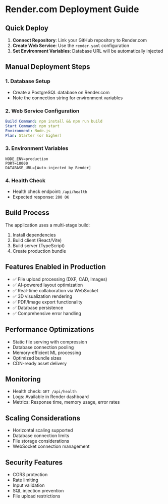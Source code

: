 # Render.com Deployment Guide

## Quick Deploy

1. **Connect Repository**: Link your GitHub repository to Render.com
2. **Create Web Service**: Use the `render.yaml` configuration
3. **Set Environment Variables**: Database URL will be automatically injected

## Manual Deployment Steps

### 1. Database Setup
- Create a PostgreSQL database on Render.com
- Note the connection string for environment variables

### 2. Web Service Configuration
```yaml
Build Command: npm install && npm run build
Start Command: npm start
Environment: Node.js
Plan: Starter (or higher)
```

### 3. Environment Variables
```
NODE_ENV=production
PORT=10000
DATABASE_URL=[Auto-injected by Render]
```

### 4. Health Check
- Health check endpoint: `/api/health`
- Expected response: `200 OK`

## Build Process

The application uses a multi-stage build:
1. Install dependencies
2. Build client (React/Vite)
3. Build server (TypeScript)
4. Create production bundle

## Features Enabled in Production

- ✅ File upload processing (DXF, CAD, Images)
- ✅ AI-powered layout optimization
- ✅ Real-time collaboration via WebSocket
- ✅ 3D visualization rendering
- ✅ PDF/Image export functionality
- ✅ Database persistence
- ✅ Comprehensive error handling

## Performance Optimizations

- Static file serving with compression
- Database connection pooling
- Memory-efficient ML processing
- Optimized bundle sizes
- CDN-ready asset delivery

## Monitoring

- Health check: `GET /api/health`
- Logs: Available in Render dashboard
- Metrics: Response time, memory usage, error rates

## Scaling Considerations

- Horizontal scaling supported
- Database connection limits
- File storage considerations
- WebSocket connection management

## Security Features

- CORS protection
- Rate limiting
- Input validation
- SQL injection prevention
- File upload restrictions